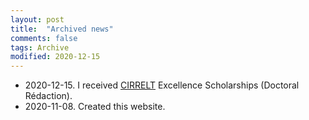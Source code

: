 ```yaml
---
layout: post
title:  "Archived news"
comments: false
tags: Archive
modified: 2020-12-15
---
```

- 2020-12-15. I received [CIRRELT](https://www.cirrelt.ca/) Excellence Scholarships (Doctoral Rédaction).
- 2020-11-08. Created this website.  
